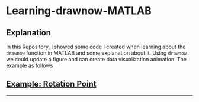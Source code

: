 # Learning-drawnow-MATLAB
## Explanation
In this Repository, I showed some code I created when learning about the `drawnow` function in MATLAB and some explanation about it.
Using `drawnow` we could update a figure and can create data visualization animation. The example as follows

## [Example: Rotation Point](RotationPoint.m)
--------------

